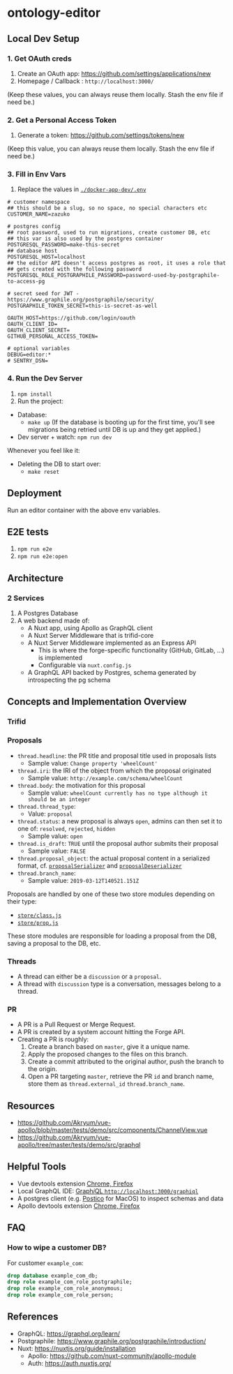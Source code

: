 # ontology-editor

## Local Dev Setup

### 1. Get OAuth creds

1. Create an OAuth app: <https://github.com/settings/applications/new>
1. Homepage / Callback : `http://localhost:3000/`

(Keep these values, you can always reuse them locally. Stash the env file if need be.)

### 2. Get a Personal Access Token

1. Generate a token: <https://github.com/settings/tokens/new>

(Keep this value, you can always reuse them locally. Stash the env file if need be.)

### 3. Fill in Env Vars

1. Replace the values in [`./docker-app-dev/.env`](./docker-app-dev/.env)

```
# customer namespace
## this should be a slug, so no space, no special characters etc
CUSTOMER_NAME=zazuko

# postgres config
## root password, used to run migrations, create customer DB, etc
## this var is also used by the postgres container
POSTGRESQL_PASSWORD=make-this-secret
## database host
POSTGRESQL_HOST=localhost
## the editor API doesn't access postgres as root, it uses a role that
## gets created with the following password
POSTGRESQL_ROLE_POSTGRAPHILE_PASSWORD=password-used-by-postgraphile-to-access-pg

# secret seed for JWT - https://www.graphile.org/postgraphile/security/
POSTGRAPHILE_TOKEN_SECRET=this-is-secret-as-well

OAUTH_HOST=https://github.com/login/oauth
OAUTH_CLIENT_ID=
OAUTH_CLIENT_SECRET=
GITHUB_PERSONAL_ACCESS_TOKEN=

# optional variables
DEBUG=editor:*
# SENTRY_DSN=
```

### 4. Run the Dev Server

1. `npm install`
1. Run the project:
  * Database:
      * `make up` (If the database is booting up for the first time, you'll see migrations being retried until DB is up and they get applied.)
  * Dev server + watch: `npm run dev`

Whenever you feel like it:

* Deleting the DB to start over:
    * `make reset`

## Deployment

Run an editor container with the above env variables.

## E2E tests

1. `npm run e2e`
1. `npm run e2e:open`

## Architecture

### 2 Services

1. A Postgres Database
1. A web backend made of:
    * A Nuxt app, using Apollo as GraphQL client
    * A Nuxt Server Middleware that is trifid-core
    * A Nuxt Server Middleware implemented as an Express API
        * This is where the forge-specific functionality (GitHub, GitLab, …) is implemented
        * Configurable via `nuxt.config.js`
    * A GraphQL API backed by Postgres, schema generated by introspecting the pg schema

## Concepts and Implementation Overview

### Trifid

### Proposals

* `thread.headline`: the PR title and proposal title used in proposals lists
    * Sample value: `Change property 'wheelCount'`
* `thread.iri`: the IRI of the object from which the proposal originated
    * Sample value: `http://example.com/schema/wheelCount`
* `thread.body`: the motivation for this proposal
    * Sample value: `wheelCount currently has no type although it should be an integer`
* `thread.thread_type`:
    * Value: `proposal`
* `thread.status`: a new proposal is always `open`, admins can then set it to one of: `resolved`, `rejected`, `hidden`
    * Sample value: `open`
* `thread.is_draft`: `TRUE` until the proposal author submits their proposal
    * Sample value: `FALSE`
* `thread.proposal_object`: the actual proposal content in a serialized format, cf. [`proposalSerializer`](https://github.com/zazuko/ontology-editor/blob/869314787d1b618665615d9131448a5662562f65/plugins/libs/proposals.js#L114-L116) and [`proposalDeserializer`](https://github.com/zazuko/ontology-editor/blob/869314787d1b618665615d9131448a5662562f65/plugins/libs/proposals.js#L118-L125)
* `thread.branch_name`:
    * Sample value: `2019-03-12T140521.151Z`

Proposals are handled by one of these two store modules depending on their type:

* [`store/class.js`](./store/class.js)
* [`store/prop.js`](./store/prop.js)

These store modules are responsible for loading a proposal from the DB, saving a proposal to the DB, etc.

### Threads

* A thread can either be a `discussion` or a `proposal`.
* A thread with `discussion` type is a conversation, messages belong to a thread.

### PR

* A PR is a Pull Request or Merge Request.
* A PR is created by a system account hitting the Forge API.
* Creating a PR is roughly:
    1. Create a branch based on `master`, give it a unique name.
    1. Apply the proposed changes to the files on this branch.
    1. Create a commit attributed to the original author, push the branch to the origin.
    1. Open a PR targeting `master`, retrieve the PR `id` and branch name, store them as `thread.external_id` `thread.branch_name`.

## Resources

- https://github.com/Akryum/vue-apollo/blob/master/tests/demo/src/components/ChannelView.vue
- https://github.com/Akryum/vue-apollo/tree/master/tests/demo/src/graphql


## Helpful Tools

- Vue devtools extension [Chrome, Firefox](https://github.com/vuejs/vue-devtools#installation)
- Local GraphQL IDE: [Graph*i*QL `http://localhost:3000/graphiql`](http://localhost:3000/graphiql)
- A postgres client (e.g. [Postico](https://eggerapps.at/postico/) for MacOS) to inspect schemas and data
- Apollo devtools extension [Chrome, Firefox](https://github.com/apollographql/apollo-client-devtools#apollo-client-devtools)

## FAQ

### How to wipe a customer DB?

For customer `example_com`:
```sql
drop database example_com_db;
drop role example_com_role_postgraphile;
drop role example_com_role_anonymous;
drop role example_com_role_person;
```

## References

* GraphQL: https://graphql.org/learn/
* Postgraphile: https://www.graphile.org/postgraphile/introduction/
* Nuxt: https://nuxtjs.org/guide/installation
    * Apollo: https://github.com/nuxt-community/apollo-module
    * Auth: https://auth.nuxtjs.org/
